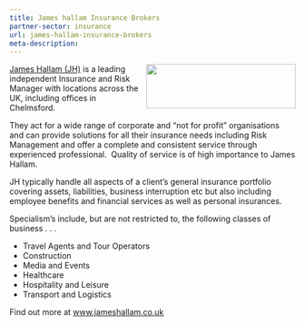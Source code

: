 ```yaml
---
title: James hallam Insurance Brokers
partner-sector: insurance
url: james-hallam-insurance-brokers
meta-description:
---
```


<p><img alt="" src="//clarity-strategies.github.io/ie-uploads/uploads/partners/JamesHallam_265w.png" style="float:right; height:78px; width:263px" /><a href="http://www.investessex.co.uk/uploads/partners/studies/case-studies/james-hallam">James Hallam (JH)</a> is a leading independent Insurance and Risk Manager with locations across the UK, including offices in Chelmsford.&nbsp;</p><p>They act for a wide range of corporate and &ldquo;not for profit&rdquo; organisations and can provide solutions for all their insurance needs including Risk Management and offer a complete and consistent service through experienced professional.&nbsp; Quality of service is of high importance to James Hallam.</p><p>JH typically handle all aspects of a client&rsquo;s general insurance portfolio covering assets, liabilities, business interruption etc but also including employee benefits and financial services as well as personal insurances.</p><p>Specialism&rsquo;s include, but are not restricted to, the following classes of business . . .</p><ul><li>Travel Agents and Tour Operators</li><li>Construction</li><li>Media and Events</li><li>Healthcare</li><li>Hospitality and Leisure</li><li>Transport and Logistics</li></ul><p>Find out more at&nbsp;<a href="http://www.jameshallam.co.uk" target="_blank">www.jameshallam.co.uk</a></p>